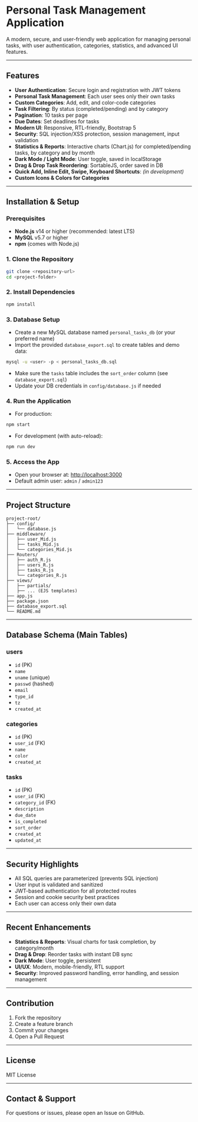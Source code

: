 # Personal Task Management Application

A modern, secure, and user-friendly web application for managing personal tasks, with user authentication, categories, statistics, and advanced UI features.

---

## Features

- **User Authentication**: Secure login and registration with JWT tokens
- **Personal Task Management**: Each user sees only their own tasks
- **Custom Categories**: Add, edit, and color-code categories
- **Task Filtering**: By status (completed/pending) and by category
- **Pagination**: 10 tasks per page
- **Due Dates**: Set deadlines for tasks
- **Modern UI**: Responsive, RTL-friendly, Bootstrap 5
- **Security**: SQL injection/XSS protection, session management, input validation
- **Statistics & Reports**: Interactive charts (Chart.js) for completed/pending tasks, by category and by month
- **Dark Mode / Light Mode**: User toggle, saved in localStorage
- **Drag & Drop Task Reordering**: SortableJS, order saved in DB
- **Quick Add, Inline Edit, Swipe, Keyboard Shortcuts**: *(in development)*
- **Custom Icons & Colors for Categories**

---

## Installation & Setup

### Prerequisites
- **Node.js** v14 or higher (recommended: latest LTS)
- **MySQL** v5.7 or higher
- **npm** (comes with Node.js)

### 1. Clone the Repository
```bash
git clone <repository-url>
cd <project-folder>
```

### 2. Install Dependencies
```bash
npm install
```

### 3. Database Setup
- Create a new MySQL database named `personal_tasks_db` (or your preferred name)
- Import the provided `database_export.sql` to create tables and demo data:

```bash
mysql -u <user> -p < personal_tasks_db.sql
```

- Make sure the `tasks` table includes the `sort_order` column (see `database_export.sql`)
- Update your DB credentials in `config/database.js` if needed

### 4. Run the Application
- For production:
```bash
npm start
```
- For development (with auto-reload):
```bash
npm run dev
```

### 5. Access the App
- Open your browser at: [http://localhost:3000](http://localhost:3000)
- Default admin user: `admin` / `admin123`

---

## Project Structure

```
project-root/
├── config/
│   └── database.js
├── middleware/
│   ├── user_Mid.js
│   ├── tasks_Mid.js
│   └── categories_Mid.js
├── Routers/
│   ├── auth_R.js
│   ├── users_R.js
│   ├── tasks_R.js
│   └── categories_R.js
├── views/
│   ├── partials/
│   ├── ... (EJS templates)
├── app.js
├── package.json
├── database_export.sql
└── README.md
```

---

## Database Schema (Main Tables)

### users
- `id` (PK)
- `name`
- `uname` (unique)
- `passwd` (hashed)
- `email`
- `type_id`
- `tz`
- `created_at`

### categories
- `id` (PK)
- `user_id` (FK)
- `name`
- `color`
- `created_at`

### tasks
- `id` (PK)
- `user_id` (FK)
- `category_id` (FK)
- `description`
- `due_date`
- `is_completed`
- `sort_order`
- `created_at`
- `updated_at`

---

## Security Highlights
- All SQL queries are parameterized (prevents SQL injection)
- User input is validated and sanitized
- JWT-based authentication for all protected routes
- Session and cookie security best practices
- Each user can access only their own data

---

## Recent Enhancements
- **Statistics & Reports**: Visual charts for task completion, by category/month
- **Drag & Drop**: Reorder tasks with instant DB sync
- **Dark Mode**: User toggle, persistent
- **UI/UX**: Modern, mobile-friendly, RTL support
- **Security**: Improved password handling, error handling, and session management

---

## Contribution
1. Fork the repository
2. Create a feature branch
3. Commit your changes
4. Open a Pull Request

---

## License
MIT License

---

## Contact & Support
For questions or issues, please open an Issue on GitHub. 